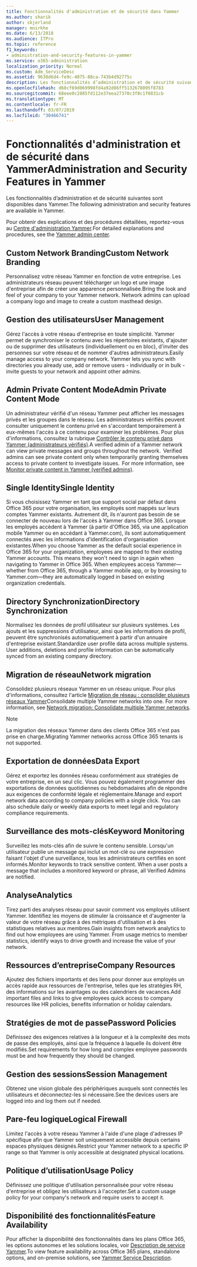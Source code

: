 ```yaml
---
title: Fonctionnalités d'administration et de sécurité dans Yammer
ms.author: sharik
author: skjerland
manager: mnirkhe
ms.date: 6/13/2018
ms.audience: ITPro
ms.topic: reference
f1_keywords:
- administration-and-security-features-in-yammer
ms.service: o365-administration
localization_priority: Normal
ms.custom: Adm_ServiceDesc
ms.assetid: 9638d6d4-fe9c-4075-88ca-743b4d92775c
description: Les fonctionnalités d’administration et de sécurité suivantes sont disponibles dans Yammer.
ms.openlocfilehash: d68cf69d069998fd4a92d86ff5132678095f8783
ms.sourcegitcommit: 68eee0c2885fd112e37eea27370c3f8c1f0831cb
ms.translationtype: MT
ms.contentlocale: fr-FR
ms.lasthandoff: 03/07/2019
ms.locfileid: "30466741"
---
```

# <a name="administration-and-security-features-in-yammer"></a><span data-ttu-id="3b851-103">Fonctionnalités d'administration et de sécurité dans Yammer</span><span class="sxs-lookup"><span data-stu-id="3b851-103">Administration and Security Features in Yammer</span></span>

<span data-ttu-id="3b851-104">Les fonctionnalités d’administration et de sécurité suivantes sont disponibles dans Yammer.</span><span class="sxs-lookup"><span data-stu-id="3b851-104">The following administration and security features are available in Yammer.</span></span>
  
<span data-ttu-id="3b851-105">Pour obtenir des explications et des procédures détaillées, reportez-vous au [Centre d'administration Yammer](https://go.microsoft.com/fwlink/?LinkId=869688).</span><span class="sxs-lookup"><span data-stu-id="3b851-105">For detailed explanations and procedures, see the [Yammer admin center](https://go.microsoft.com/fwlink/?LinkId=869688).</span></span>
  
## <a name="custom-network-branding"></a><span data-ttu-id="3b851-106">Custom Network Branding</span><span class="sxs-lookup"><span data-stu-id="3b851-106">Custom Network Branding</span></span>
<span data-ttu-id="3b851-107"><a name="bkmk_CustomNetworkBranding"> </a></span><span class="sxs-lookup"><span data-stu-id="3b851-107"></span></span>

<span data-ttu-id="3b851-p101">Personnalisez votre réseau Yammer en fonction de votre entreprise. Les administrateurs réseau peuvent télécharger un logo et une image d'entreprise afin de créer une apparence personnalisée.</span><span class="sxs-lookup"><span data-stu-id="3b851-p101">Bring the look and feel of your company to your Yammer network. Network admins can upload a company logo and image to create a custom masthead design.</span></span>
  
## <a name="user-management"></a><span data-ttu-id="3b851-110">Gestion des utilisateurs</span><span class="sxs-lookup"><span data-stu-id="3b851-110">User Management</span></span>
<span data-ttu-id="3b851-111"><a name="bkmk_UserManagement"> </a></span><span class="sxs-lookup"><span data-stu-id="3b851-111"></span></span>

<span data-ttu-id="3b851-p102">Gérez l'accès à votre réseau d'entreprise en toute simplicité. Yammer permet de synchroniser le contenu avec les répertoires existants, d'ajouter ou de supprimer des utilisateurs (individuellement ou en bloc), d'inviter des personnes sur votre réseau et de nommer d'autres administrateurs.</span><span class="sxs-lookup"><span data-stu-id="3b851-p102">Easily manage access to your company network. Yammer lets you sync with directories you already use, add or remove users - individually or in bulk - invite guests to your network and appoint other admins.</span></span>
  
## <a name="admin-private-content-mode"></a><span data-ttu-id="3b851-114">Admin Private Content Mode</span><span class="sxs-lookup"><span data-stu-id="3b851-114">Admin Private Content Mode</span></span>
<span data-ttu-id="3b851-115"><a name="bkmk_AdminPrivate"> </a></span><span class="sxs-lookup"><span data-stu-id="3b851-115"></span></span>

<span data-ttu-id="3b851-p103">Un administrateur vérifié d'un réseau Yammer peut afficher les messages privés et les groupes dans le réseau. Les administrateurs vérifiés peuvent consulter uniquement le contenu privé en s'accordant temporairement à eux-mêmes l'accès à ce contenu pour examiner les problèmes. Pour plus d'informations, consultez la rubrique [Contrôler le contenu privé dans Yammer (administrateurs vérifiés)](https://go.microsoft.com/fwlink/?LinkId=627479).</span><span class="sxs-lookup"><span data-stu-id="3b851-p103">A verified admin of a Yammer network can view private messages and groups throughout the network.  Verified admins can see private content only when temporarily granting themselves access to private content to investigate issues.  For more information, see [Monitor private content in Yammer (verified admins)](https://go.microsoft.com/fwlink/?LinkId=627479).</span></span>
  
## <a name="single-identity"></a><span data-ttu-id="3b851-119">Single Identity</span><span class="sxs-lookup"><span data-stu-id="3b851-119">Single Identity</span></span>
<span data-ttu-id="3b851-120"><a name="bkmk_o365_user_mapping"> </a></span><span class="sxs-lookup"><span data-stu-id="3b851-120"></span></span>

<span data-ttu-id="3b851-p104">Si vous choisissez Yammer en tant que support social par défaut dans Office 365 pour votre organisation, les employés sont mappés sur leurs comptes Yammer existants. Autrement dit, ils n'auront pas besoin de se connecter de nouveau lors de l'accès à Yammer dans Office 365. Lorsque les employés accèdent à Yammer (à partir d'Office 365, via une application mobile Yammer ou en accédant à Yammer.com), ils sont automatiquement connectés avec les informations d'identification d'organisation existantes.</span><span class="sxs-lookup"><span data-stu-id="3b851-p104">When you choose Yammer as the default social experience in Office 365 for your organization, employees are mapped to their existing Yammer accounts. This means they won't need to sign in again when navigating to Yammer in Office 365. When employees access Yammer—whether from Office 365, through a Yammer mobile app, or by browsing to Yammer.com—they are automatically logged in based on existing organization credentials.</span></span>
  
## <a name="directory-synchronization"></a><span data-ttu-id="3b851-124">Directory Synchronization</span><span class="sxs-lookup"><span data-stu-id="3b851-124">Directory Synchronization</span></span>
<span data-ttu-id="3b851-125"><a name="bkmk_DirectorySynchronization"> </a></span><span class="sxs-lookup"><span data-stu-id="3b851-125"></span></span>

<span data-ttu-id="3b851-p105">Normalisez les données de profil utilisateur sur plusieurs systèmes. Les ajouts et les suppressions d'utilisateur, ainsi que les informations de profil, peuvent être synchronisés automatiquement à partir d'un annuaire d'entreprise existant.</span><span class="sxs-lookup"><span data-stu-id="3b851-p105">Standardize user profile data across multiple systems. User additions, deletions and profile information can be automatically synced from an existing company directory.</span></span>
  
## <a name="network-migration"></a><span data-ttu-id="3b851-128">Migration de réseau</span><span class="sxs-lookup"><span data-stu-id="3b851-128">Network migration</span></span>
<span data-ttu-id="3b851-129"><a name="bkmk_NetworkMigration"> </a></span><span class="sxs-lookup"><span data-stu-id="3b851-129"></span></span>

<span data-ttu-id="3b851-p106">Consolidez plusieurs réseaux Yammer en un réseau unique. Pour plus d'informations, consultez l'article [Migration de réseau : consolider plusieurs réseaux Yammer](https://go.microsoft.com/fwlink/?LinkID=617488)</span><span class="sxs-lookup"><span data-stu-id="3b851-p106">Consolidate multiple Yammer networks into one. For more information, see [Network migration: Consolidate multiple Yammer networks](https://go.microsoft.com/fwlink/?LinkID=617488).</span></span>
  
> [!NOTE]
> <span data-ttu-id="3b851-132">La migration des réseaux Yammer dans des clients Office 365 n'est pas prise en charge.</span><span class="sxs-lookup"><span data-stu-id="3b851-132">Migrating Yammer networks across Office 365 tenants is not supported.</span></span> 
  
## <a name="data-export"></a><span data-ttu-id="3b851-133">Exportation de données</span><span class="sxs-lookup"><span data-stu-id="3b851-133">Data Export</span></span>
<span data-ttu-id="3b851-134"><a name="bkmk_DataExport"> </a></span><span class="sxs-lookup"><span data-stu-id="3b851-134"></span></span>

<span data-ttu-id="3b851-p107">Gérez et exportez les données réseau conformément aux stratégies de votre entreprise, en un seul clic. Vous pouvez également programmer des exportations de données quotidiennes ou hebdomadaires afin de répondre aux exigences de conformité légale et réglementaire.</span><span class="sxs-lookup"><span data-stu-id="3b851-p107">Manage and export network data according to company policies with a single click. You can also schedule daily or weekly data exports to meet legal and regulatory compliance requirements.</span></span>
  
## <a name="keyword-monitoring"></a><span data-ttu-id="3b851-137">Surveillance des mots-clés</span><span class="sxs-lookup"><span data-stu-id="3b851-137">Keyword Monitoring</span></span>
<span data-ttu-id="3b851-138"><a name="bkmk_KeywordMonitoring"> </a></span><span class="sxs-lookup"><span data-stu-id="3b851-138"></span></span>

<span data-ttu-id="3b851-p108">Surveillez les mots-clés afin de suivre le contenu sensible. Lorsqu'un utilisateur publie un message qui inclut un mot-clé ou une expression faisant l'objet d'une surveillance, tous les administrateurs certifiés en sont informés.</span><span class="sxs-lookup"><span data-stu-id="3b851-p108">Monitor keywords to track sensitive content. When a user posts a message that includes a monitored keyword or phrase, all Verified Admins are notified.</span></span>
  
## <a name="analytics"></a><span data-ttu-id="3b851-141">Analyse</span><span class="sxs-lookup"><span data-stu-id="3b851-141">Analytics</span></span>
<span data-ttu-id="3b851-142"><a name="bkmk_Analytics"> </a></span><span class="sxs-lookup"><span data-stu-id="3b851-142"></span></span>

<span data-ttu-id="3b851-p109">Tirez parti des analyses réseau pour savoir comment vos employés utilisent Yammer. Identifiez les moyens de stimuler la croissance et d'augmenter la valeur de votre réseau grâce à des métriques d'utilisation et à des statistiques relatives aux membres.</span><span class="sxs-lookup"><span data-stu-id="3b851-p109">Gain insights from network analytics to find out how employees are using Yammer. From usage metrics to member statistics, identify ways to drive growth and increase the value of your network.</span></span>
  
## <a name="company-resources"></a><span data-ttu-id="3b851-145">Ressources d’entreprise</span><span class="sxs-lookup"><span data-stu-id="3b851-145">Company Resources</span></span>
<span data-ttu-id="3b851-146"><a name="bkmk_CompanyResources"> </a></span><span class="sxs-lookup"><span data-stu-id="3b851-146"></span></span>

<span data-ttu-id="3b851-147">Ajoutez des fichiers importants et des liens pour donner aux employés un accès rapide aux ressources de l'entreprise, telles que les stratégies RH, des informations sur les avantages ou des calendriers de vacances.</span><span class="sxs-lookup"><span data-stu-id="3b851-147">Add important files and links to give employees quick access to company resources like HR policies, benefits information or holiday calendars.</span></span>
  
## <a name="password-policies"></a><span data-ttu-id="3b851-148">Stratégies de mot de passe</span><span class="sxs-lookup"><span data-stu-id="3b851-148">Password Policies</span></span>
<span data-ttu-id="3b851-149"><a name="bkmk_PasswordPolicies"> </a></span><span class="sxs-lookup"><span data-stu-id="3b851-149"></span></span>

<span data-ttu-id="3b851-150">Définissez des exigences relatives à la longueur et à la complexité des mots de passe des employés, ainsi que la fréquence à laquelle ils doivent être modifiés.</span><span class="sxs-lookup"><span data-stu-id="3b851-150">Set requirements for how long and complex employee passwords must be and how frequently they should be changed.</span></span>
  
## <a name="session-management"></a><span data-ttu-id="3b851-151">Gestion des sessions</span><span class="sxs-lookup"><span data-stu-id="3b851-151">Session Management</span></span>
<span data-ttu-id="3b851-152"><a name="bkmk_SessionManagement"> </a></span><span class="sxs-lookup"><span data-stu-id="3b851-152"></span></span>

<span data-ttu-id="3b851-153">Obtenez une vision globale des périphériques auxquels sont connectés les utilisateurs et déconnectez-les si nécessaire.</span><span class="sxs-lookup"><span data-stu-id="3b851-153">See the devices users are logged into and log them out if needed.</span></span>
  
## <a name="logical-firewall"></a><span data-ttu-id="3b851-154">Pare-feu logique</span><span class="sxs-lookup"><span data-stu-id="3b851-154">Logical Firewall</span></span>
<span data-ttu-id="3b851-155"><a name="bkmk_LogicalFirewall"> </a></span><span class="sxs-lookup"><span data-stu-id="3b851-155"></span></span>

<span data-ttu-id="3b851-156">Limitez l'accès à votre réseau Yammer à l'aide d'une plage d'adresses IP spécifique afin que Yammer soit uniquement accessible depuis certains espaces physiques désignés.</span><span class="sxs-lookup"><span data-stu-id="3b851-156">Restrict your Yammer network to a specific IP range so that Yammer is only accessible at designated physical locations.</span></span>
  
## <a name="usage-policy"></a><span data-ttu-id="3b851-157">Politique d’utilisation</span><span class="sxs-lookup"><span data-stu-id="3b851-157">Usage Policy</span></span>
<span data-ttu-id="3b851-158"><a name="bkmk_UsagePolicy"> </a></span><span class="sxs-lookup"><span data-stu-id="3b851-158"></span></span>

<span data-ttu-id="3b851-159">Définissez une politique d'utilisation personnalisée pour votre réseau d'entreprise et obligez les utilisateurs à l'accepter.</span><span class="sxs-lookup"><span data-stu-id="3b851-159">Set a custom usage policy for your company's network and require users to accept it.</span></span>
  
## <a name="feature-availability"></a><span data-ttu-id="3b851-160">Disponibilité des fonctionnalités</span><span class="sxs-lookup"><span data-stu-id="3b851-160">Feature Availability</span></span>
<span data-ttu-id="3b851-161"><a name="bkmk_UsagePolicy"> </a></span><span class="sxs-lookup"><span data-stu-id="3b851-161"></span></span>

<span data-ttu-id="3b851-162">Pour afficher la disponibilité des fonctionnalités dans les plans Office 365, les options autonomes et les solutions locales, voir [Description de service Yammer](yammer-service-description.md).</span><span class="sxs-lookup"><span data-stu-id="3b851-162">To view feature availability across Office 365 plans, standalone options, and on-premise solutions, see [Yammer Service Description](yammer-service-description.md).</span></span>
  

